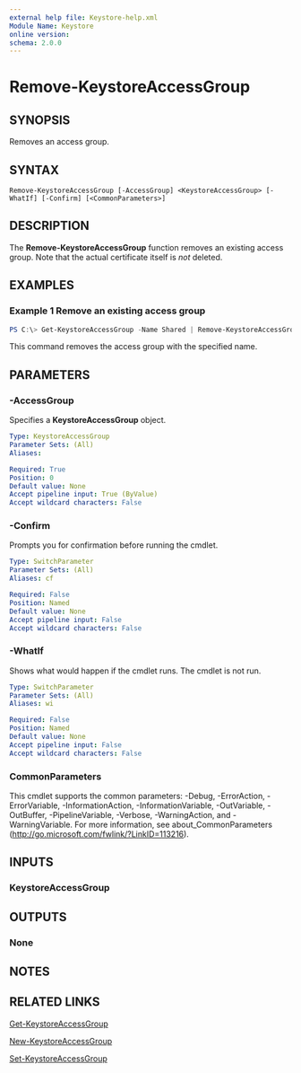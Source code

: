 ```yaml
---
external help file: Keystore-help.xml
Module Name: Keystore
online version:
schema: 2.0.0
---
```


# Remove-KeystoreAccessGroup

## SYNOPSIS
Removes an access group.

## SYNTAX

```
Remove-KeystoreAccessGroup [-AccessGroup] <KeystoreAccessGroup> [-WhatIf] [-Confirm] [<CommonParameters>]
```

## DESCRIPTION
The **Remove-KeystoreAccessGroup** function removes an existing access group. Note that the actual certificate itself is _not_ deleted.

## EXAMPLES

### Example 1 Remove an existing access group
```powershell
PS C:\> Get-KeystoreAccessGroup -Name Shared | Remove-KeystoreAccessGroup
```

This command removes the access group with the specified name.

## PARAMETERS

### -AccessGroup
Specifies a **KeystoreAccessGroup** object.

```yaml
Type: KeystoreAccessGroup
Parameter Sets: (All)
Aliases:

Required: True
Position: 0
Default value: None
Accept pipeline input: True (ByValue)
Accept wildcard characters: False
```

### -Confirm
Prompts you for confirmation before running the cmdlet.

```yaml
Type: SwitchParameter
Parameter Sets: (All)
Aliases: cf

Required: False
Position: Named
Default value: None
Accept pipeline input: False
Accept wildcard characters: False
```

### -WhatIf
Shows what would happen if the cmdlet runs.
The cmdlet is not run.

```yaml
Type: SwitchParameter
Parameter Sets: (All)
Aliases: wi

Required: False
Position: Named
Default value: None
Accept pipeline input: False
Accept wildcard characters: False
```

### CommonParameters
This cmdlet supports the common parameters: -Debug, -ErrorAction, -ErrorVariable, -InformationAction, -InformationVariable, -OutVariable, -OutBuffer, -PipelineVariable, -Verbose, -WarningAction, and -WarningVariable. For more information, see about_CommonParameters (http://go.microsoft.com/fwlink/?LinkID=113216).

## INPUTS

### KeystoreAccessGroup

## OUTPUTS

### None

## NOTES

## RELATED LINKS

[Get-KeystoreAccessGroup](./Get-KeystoreAccessGroup.md)

[New-KeystoreAccessGroup](./New-KeystoreAccessGroup.md)

[Set-KeystoreAccessGroup](./Set-KeystoreAccessGroup.md)
